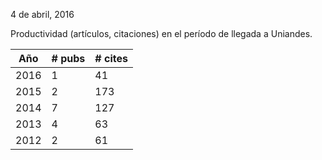 4 de abril, 2016

Productividad (artículos, citaciones) en el período de llegada a
Uniandes.  

|Año| # pubs| # cites|
|---|-------|-------|
|2016| 1    | 41|
|2015| 2    | 173|
|2014| 7    | 127|
|2013| 4    | 63|
|2012| 2    | 61|

